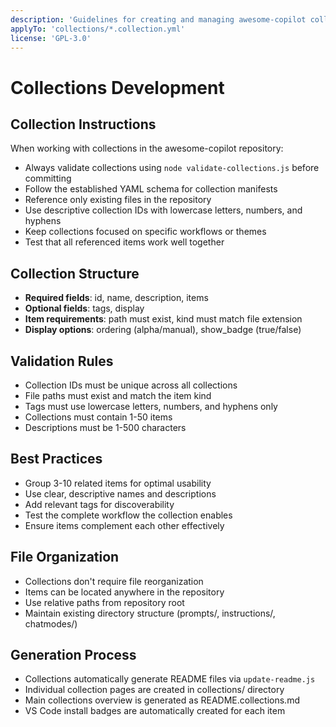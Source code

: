 ```yaml
---
description: 'Guidelines for creating and managing awesome-copilot collections'
applyTo: 'collections/*.collection.yml'
license: 'GPL-3.0'
---
```


# Collections Development

## Collection Instructions

When working with collections in the awesome-copilot repository:

- Always validate collections using `node validate-collections.js` before committing
- Follow the established YAML schema for collection manifests
- Reference only existing files in the repository
- Use descriptive collection IDs with lowercase letters, numbers, and hyphens
- Keep collections focused on specific workflows or themes
- Test that all referenced items work well together

## Collection Structure

- **Required fields**: id, name, description, items
- **Optional fields**: tags, display
- **Item requirements**: path must exist, kind must match file extension
- **Display options**: ordering (alpha/manual), show_badge (true/false)

## Validation Rules

- Collection IDs must be unique across all collections
- File paths must exist and match the item kind
- Tags must use lowercase letters, numbers, and hyphens only
- Collections must contain 1-50 items
- Descriptions must be 1-500 characters

## Best Practices

- Group 3-10 related items for optimal usability  
- Use clear, descriptive names and descriptions
- Add relevant tags for discoverability
- Test the complete workflow the collection enables
- Ensure items complement each other effectively

## File Organization

- Collections don't require file reorganization
- Items can be located anywhere in the repository
- Use relative paths from repository root
- Maintain existing directory structure (prompts/, instructions/, chatmodes/)

## Generation Process

- Collections automatically generate README files via `update-readme.js`
- Individual collection pages are created in collections/ directory
- Main collections overview is generated as README.collections.md
- VS Code install badges are automatically created for each item
